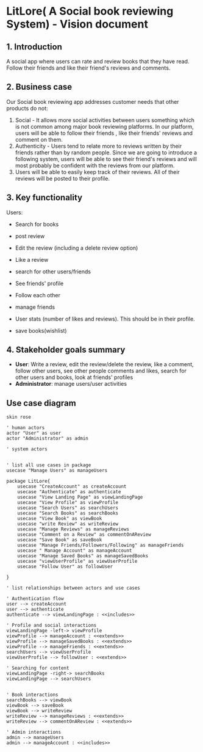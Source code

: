 
# LitLore( A Social book reviewing System) - Vision document

## 1. Introduction
 A social app where users can rate and review books that they have read. Follow their friends and like their friend's reviews 
and comments. 

## 2. Business case
Our Social book reviewing app addresses customer needs that other products do not:
1. Social - It allows more social activities between users something which is not common among major book reviewing platforms.
         In our platform, users will be able to follow their friends , like their friends' reviews and comment on them.
2. Authenticity - Users tend to relate more to reviews written by their friends rather than by random people. Since we are 
         going to introduce a following system, users will be able to see their friend's reviews and will most probably be confident
         with the reviews from our platform.
3. Users will be able to easily keep track of their reviews. All of their reviews will be posted to their profile.

## 3. Key functionality
Users:
- Search for books
- post review 
- Edit the review (including a delete review option)
- Like a review
- search for other users/friends
- See friends' profile
- Follow each other
- manage friends
- User stats (number of likes and reviews). This should be in their profile.


- save books(wishlist)

## 4. Stakeholder goals summary
- **User**: Write a review, edit the review/delete the review, like a comment, follow other users, 
            see other people comments and likes, search for other users and books, look at friends' profiles 
- **Administrator**: manage users/user activities


## Use case diagram

```plantuml
skin rose

' human actors
actor "User" as user
actor "Administrator" as admin

' system actors


' list all use cases in package
usecase "Manage Users" as manageUsers
 
package LitLore{
    usecase "CreateAccount" as createAccount
    usecase "Authenticate" as authenticate
    usecase "View Landing Page" as viewLandingPage
    usecase "View Profile" as viewProfile
    usecase "Search Users" as searchUsers
    usecase "Search Books" as searchBooks
    usecase "View Book" as viewBook
    usecase "write Review" as writeReview
    usecase "Manage Reviews" as manageReviews
    usecase "Comment on a Review" as commentOnAReview
    usecase "Save Book" as saveBook
    usecase "Manage Friends/Followers/Following" as manageFriends
    usecase " Manage Account" as manageAccount
    usecase "Manage Saved Books" as manageSavedBooks
    usecase "viewUserProfile" as viewUserProfile
    usecase "Follow User" as followUser
    
}

' list relationships between actors and use cases

' Authentication flow
user --> createAccount
user --> authenticate
authenticate --> viewLandingPage : <<includes>>

' Profile and social interactions
viewLandingPage -left-> viewProfile
viewProfile --> manageAccount : <<extends>>
viewProfile --> manageSavedBooks : <<extends>>
viewProfile --> manageFriends : <<extends>>
searchUsers --> viewUserProfile
viewUserProfile --> followUser : <<extends>>

' Searching for content
viewLandingPage -right-> searchBooks
viewLandingPage --> searchUsers


' Book interactions
searchBooks --> viewBook
viewBook --> saveBook
viewBook --> writeReview
writeReview --> manageReviews : <<extends>>
writeReview --> commentOnAReview : <<extends>>

' Admin interactions
admin --> manageUsers
admin --> manageAccount : <<includes>>
```